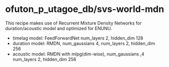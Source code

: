 # ofuton_p_utagoe_db/svs-world-mdn
This recipe makes use of Recurrent Mixture Density Networks for duration/acoustic model and optimized for ENUNU.

- timelag model: FeedForwardNet num\_layers 2, hidden\_dim 128
- duration model: RMDN, num\_gaussians 4, num\_layers 2, hidden\_dim 256
- acoustic model: RMDN with mlpg(dim-wise), num\_gaussians ,4 num\_layers 2, hidden\_dim 256
